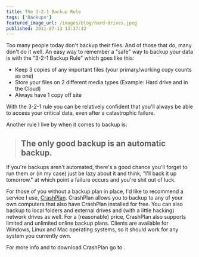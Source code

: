 ```yaml
---
title: The 3-2-1 Backup Rule
tags: ['Backups']
featured_image_url: /images/blog/hard-drives.jpeg
published: 2011-07-13 13:37:42
---
```


<!-- excerpt -->
Too many people today don't backup their files. And of those that do, many don't
do it well. An easy way to remember a "safe" way to backup your data is with the
"3-2-1 Backup Rule" which goes like this:

  - Keep 3 copies of any important files (your primary/working copy counts as one)
  - Store your files on 2 different media types (Example: Hard drive and in the Cloud)
  - Always have 1 copy off site
<!-- endexcerpt -->

With the 3-2-1 rule you can be relatively confident that you'll always be able
to access your critical data, even after a catastrophic failure.

Another rule I live by when it comes to backup is:

> ## The only good backup is an automatic backup.

If you're backups aren't automated, there's a good chance you'll forget to run
them or (in my case) just be lazy about it and think, "I'll back it up
tomorrow." at which point a failure occurs and you're shit out of luck.

For those of you without a backup plan in place, I'd like to recommend a service
I use, [CrashPlan](http://www.crashplan.com/). CrashPlan allows you to backup to
any of your own computers that also have CrashPlan installed for free. You can
also backup to local folders and external drives and (with a little hacking)
network drives as well. For a (reasonable) price, CrashPlan also supports
limited and unlimited online backup plans. Clients are available for Windows,
Linux and Mac operating systems, so it should work for any system you currently
own.

<div class="info">
    <p>For more info and to download CrashPlan go to <http://www.crashplan.com>.</p>
</div>
